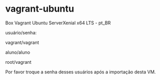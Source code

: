# vagrant-ubuntu
Box Vagrant Ubuntu ServerXenial x64 LTS - pt_BR

usuário/senha:

vagrant/vagrant

aluno/aluno

root/vagrant

Por favor troque a senha desses usuários após a importação desta VM.

